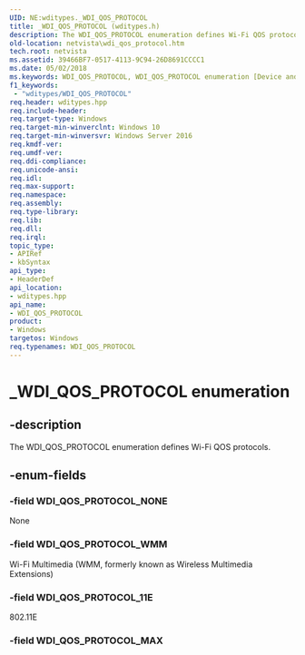 ```yaml
---
UID: NE:wditypes._WDI_QOS_PROTOCOL
title: _WDI_QOS_PROTOCOL (wditypes.h)
description: The WDI_QOS_PROTOCOL enumeration defines Wi-Fi QOS protocols.
old-location: netvista\wdi_qos_protocol.htm
tech.root: netvista
ms.assetid: 39466BF7-0517-4113-9C94-26D8691CCCC1
ms.date: 05/02/2018
ms.keywords: WDI_QOS_PROTOCOL, WDI_QOS_PROTOCOL enumeration [Device and Driver Installation], WDI_QOS_PROTOCOL_11E, WDI_QOS_PROTOCOL_NONE, WDI_QOS_PROTOCOL_WMM, _WDI_QOS_PROTOCOL, netvista.wdi_qos_protocol, netvista.wifi_qos_protocol, wditypes/WDI_QOS_PROTOCOL, wditypes/WDI_QOS_PROTOCOL_11E, wditypes/WDI_QOS_PROTOCOL_NONE, wditypes/WDI_QOS_PROTOCOL_WMM
f1_keywords:
 - "wditypes/WDI_QOS_PROTOCOL"
req.header: wditypes.hpp
req.include-header: 
req.target-type: Windows
req.target-min-winverclnt: Windows 10
req.target-min-winversvr: Windows Server 2016
req.kmdf-ver: 
req.umdf-ver: 
req.ddi-compliance: 
req.unicode-ansi: 
req.idl: 
req.max-support: 
req.namespace: 
req.assembly: 
req.type-library: 
req.lib: 
req.dll: 
req.irql: 
topic_type:
- APIRef
- kbSyntax
api_type:
- HeaderDef
api_location:
- wditypes.hpp
api_name:
- WDI_QOS_PROTOCOL
product:
- Windows
targetos: Windows
req.typenames: WDI_QOS_PROTOCOL
---
```


# _WDI_QOS_PROTOCOL enumeration


## -description


The WDI_QOS_PROTOCOL enumeration defines Wi-Fi QOS protocols.


## -enum-fields




### -field WDI_QOS_PROTOCOL_NONE

None


### -field WDI_QOS_PROTOCOL_WMM

Wi-Fi Multimedia (WMM, formerly known as Wireless Multimedia Extensions)


### -field WDI_QOS_PROTOCOL_11E

802.11E


### -field WDI_QOS_PROTOCOL_MAX



